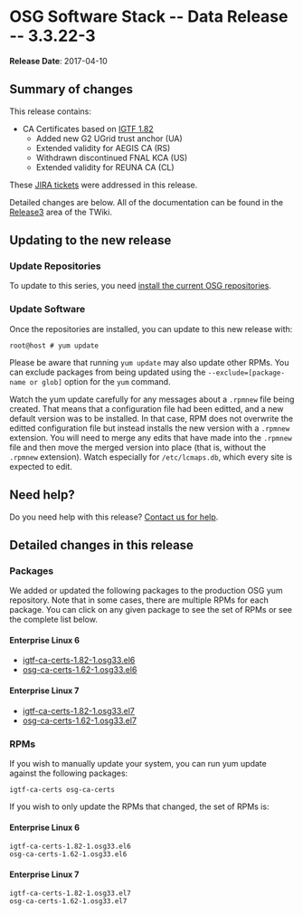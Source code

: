 OSG Software Stack -- Data Release -- 3.3.22-3
==============================================

**Release Date**: 2017-04-10

Summary of changes
------------------

This release contains:

-   CA Certificates based on [IGTF 1.82](http://dist.eugridpma.info/distribution/igtf/current/CHANGES)
    -   Added new G2 UGrid trust anchor (UA)
    -   Extended validity for AEGIS CA (RS)
    -   Withdrawn discontinued FNAL KCA (US)
    -   Extended validity for REUNA CA (CL)

These [JIRA tickets](https://jira.opensciencegrid.org/issues/?jql=project%20%3D%20SOFTWARE%20AND%20fixVersion%20%3D%203.3.22-3%20ORDER%20BY%20priority%20DESC%2C%20key%20DESC) were addressed in this release.

Detailed changes are below. All of the documentation can be found in the [Release3](https://twiki.grid.iu.edu/bin/view/Documentation/Release3/) area of the TWiki.

Updating to the new release
---------------------------

### Update Repositories

To update to this series, you need [install the current OSG repositories](../../common/yum#install-osg-repositories).

### Update Software

Once the repositories are installed, you can update to this new release with:

``` console
root@host # yum update
```

<span class="twiki-macro NOTE"></span> Please be aware that running `yum update` may also update other RPMs. You can exclude packages from being updated using the `--exclude=[package-name or glob]` option for the `yum` command.

<span class="twiki-macro NOTE"></span> Watch the yum update carefully for any messages about a `.rpmnew` file being created. That means that a configuration file had been editted, and a new default version was to be installed. In that case, RPM does not overwrite the editted configuration file but instead installs the new version with a `.rpmnew` extension. You will need to merge any edits that have made into the `.rpmnew` file and then move the merged version into place (that is, without the `.rpmnew` extension). Watch especially for `/etc/lcmaps.db`, which every site is expected to edit.

Need help?
----------

Do you need help with this release? [Contact us for help](../../common/help).

Detailed changes in this release
--------------------------------

### Packages

We added or updated the following packages to the production OSG yum repository. Note that in some cases, there are multiple RPMs for each package. You can click on any given package to see the set of RPMs or see the complete list below.

#### Enterprise Linux 6

-   [igtf-ca-certs-1.82-1.osg33.el6](https://koji.chtc.wisc.edu/koji/search?match=glob&type=build&terms=igtf-ca-certs-1.82-1.osg33.el6)
-   [osg-ca-certs-1.62-1.osg33.el6](https://koji.chtc.wisc.edu/koji/search?match=glob&type=build&terms=osg-ca-certs-1.62-1.osg33.el6)

#### Enterprise Linux 7

-   [igtf-ca-certs-1.82-1.osg33.el7](https://koji.chtc.wisc.edu/koji/search?match=glob&type=build&terms=igtf-ca-certs-1.82-1.osg33.el7)
-   [osg-ca-certs-1.62-1.osg33.el7](https://koji.chtc.wisc.edu/koji/search?match=glob&type=build&terms=osg-ca-certs-1.62-1.osg33.el7)

### RPMs

If you wish to manually update your system, you can run yum update against the following packages:

    igtf-ca-certs osg-ca-certs

If you wish to only update the RPMs that changed, the set of RPMs is:

#### Enterprise Linux 6

``` file
igtf-ca-certs-1.82-1.osg33.el6
osg-ca-certs-1.62-1.osg33.el6
```

#### Enterprise Linux 7

``` file
igtf-ca-certs-1.82-1.osg33.el7
osg-ca-certs-1.62-1.osg33.el7
```


